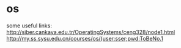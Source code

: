 # os
some useful links:
http://siber.cankaya.edu.tr/OperatingSystems/ceng328/node1.html
http://my.ss.sysu.edu.cn/courses/os/(user:sser;pwd:ToBeNo.1

